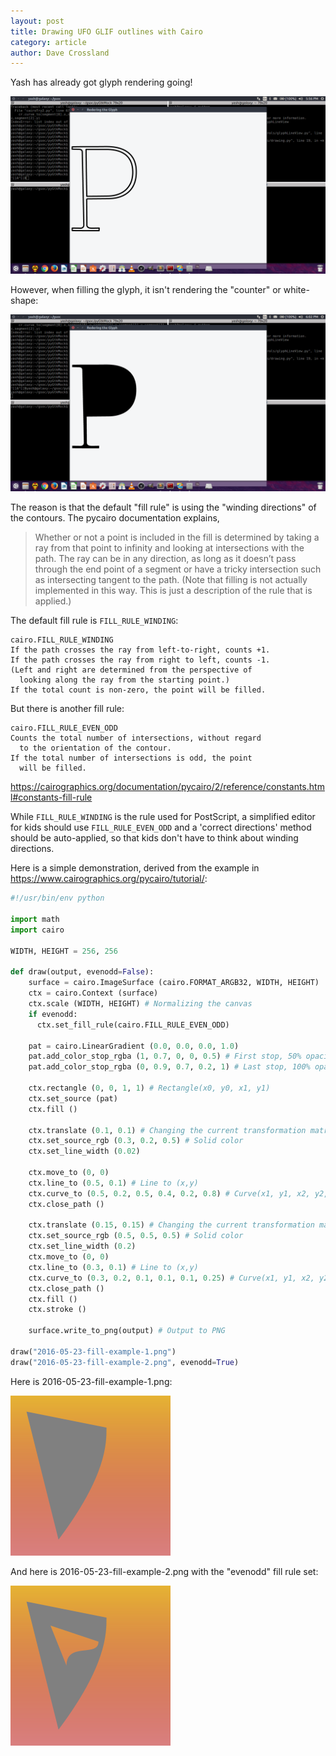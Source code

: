 ```yaml
---
layout: post
title: Drawing UFO GLIF outlines with Cairo
category: article
author: Dave Crossland
---
```


Yash has already got glyph rendering going!

![contour](files/img/2016-05-23-0.png)

However, when filling the glyph, it isn't rendering the "counter" or white-shape:

![contour](files/img/2016-05-23-1.png)

The reason is that the default "fill rule" is using the "winding directions" of the contours. 
The pycairo documentation explains,

> Whether or not a point is included in the fill is determined by taking a ray from that point to infinity and looking at intersections with the path. 
> The ray can be in any direction, as long as it doesn’t pass through the end point of a segment or have a tricky intersection such as intersecting tangent to the path. 
> (Note that filling is not actually implemented in this way. This is just a description of the rule that is applied.)

The default fill rule is `FILL_RULE_WINDING`:

    cairo.FILL_RULE_WINDING
    If the path crosses the ray from left-to-right, counts +1. 
    If the path crosses the ray from right to left, counts -1. 
    (Left and right are determined from the perspective of 
      looking along the ray from the starting point.) 
    If the total count is non-zero, the point will be filled.

But there is another fill rule:

    cairo.FILL_RULE_EVEN_ODD
    Counts the total number of intersections, without regard 
      to the orientation of the contour. 
    If the total number of intersections is odd, the point 
      will be filled.

<https://cairographics.org/documentation/pycairo/2/reference/constants.html#constants-fill-rule>

While `FILL_RULE_WINDING` is the rule used for PostScript, a simplified editor for kids should use `FILL_RULE_EVEN_ODD` and a 'correct directions' method should be auto-applied, so that kids don't have to think about winding directions.

Here is a simple demonstration, derived from the example in <https://www.cairographics.org/pycairo/tutorial/>:

```py
#!/usr/bin/env python

import math
import cairo

WIDTH, HEIGHT = 256, 256

def draw(output, evenodd=False):
    surface = cairo.ImageSurface (cairo.FORMAT_ARGB32, WIDTH, HEIGHT)
    ctx = cairo.Context (surface)
    ctx.scale (WIDTH, HEIGHT) # Normalizing the canvas
    if evenodd:
      ctx.set_fill_rule(cairo.FILL_RULE_EVEN_ODD)
    
    pat = cairo.LinearGradient (0.0, 0.0, 0.0, 1.0)
    pat.add_color_stop_rgba (1, 0.7, 0, 0, 0.5) # First stop, 50% opacity
    pat.add_color_stop_rgba (0, 0.9, 0.7, 0.2, 1) # Last stop, 100% opacity
    
    ctx.rectangle (0, 0, 1, 1) # Rectangle(x0, y0, x1, y1)
    ctx.set_source (pat)
    ctx.fill ()
    
    ctx.translate (0.1, 0.1) # Changing the current transformation matrix
    ctx.set_source_rgb (0.3, 0.2, 0.5) # Solid color
    ctx.set_line_width (0.02)
    
    ctx.move_to (0, 0)
    ctx.line_to (0.5, 0.1) # Line to (x,y)
    ctx.curve_to (0.5, 0.2, 0.5, 0.4, 0.2, 0.8) # Curve(x1, y1, x2, y2, x3, y3)
    ctx.close_path ()
    
    ctx.translate (0.15, 0.15) # Changing the current transformation matrix
    ctx.set_source_rgb (0.5, 0.5, 0.5) # Solid color
    ctx.set_line_width (0.2)
    ctx.move_to (0, 0)
    ctx.line_to (0.3, 0.1) # Line to (x,y)
    ctx.curve_to (0.3, 0.2, 0.1, 0.1, 0.1, 0.25) # Curve(x1, y1, x2, y2, x3, y3)
    ctx.close_path ()
    ctx.fill ()
    ctx.stroke ()
    
    surface.write_to_png(output) # Output to PNG

draw("2016-05-23-fill-example-1.png")
draw("2016-05-23-fill-example-2.png", evenodd=True)
```
Here is 2016-05-23-fill-example-1.png:

![cairo default fill](files/img/2016-05-23-fill-example-1.png)

And here is 2016-05-23-fill-example-2.png with the "evenodd" fill rule set:

![cairo evenodd fill](files/img/2016-05-23-fill-example-2.png)
